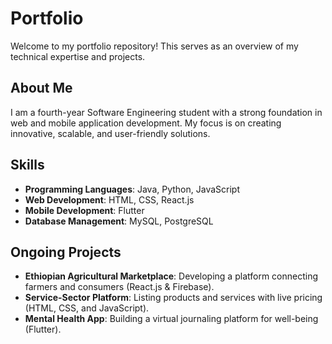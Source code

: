 # Portfolio  

Welcome to my portfolio repository! This serves as an overview of my technical expertise and projects.  

## About Me  
I am a fourth-year Software Engineering student with a strong foundation in web and mobile application development. My focus is on creating innovative, scalable, and user-friendly solutions.  

## Skills  
- **Programming Languages**: Java, Python, JavaScript  
- **Web Development**: HTML, CSS, React.js  
- **Mobile Development**: Flutter  
- **Database Management**: MySQL, PostgreSQL  

## Ongoing Projects  
- **Ethiopian Agricultural Marketplace**: Developing a platform connecting farmers and consumers (React.js & Firebase).  
- **Service-Sector Platform**: Listing products and services with live pricing (HTML, CSS, and JavaScript).  
- **Mental Health App**: Building a virtual journaling platform for well-being (Flutter).  

